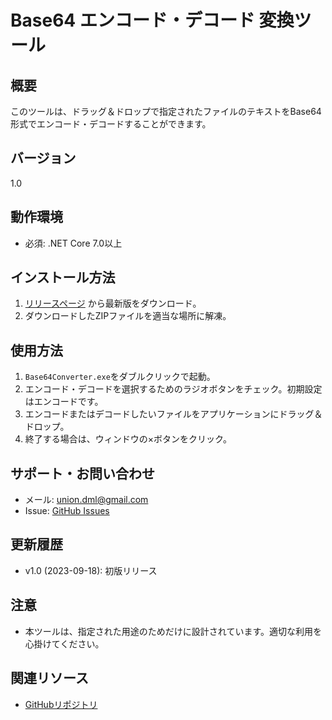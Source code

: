 # Base64 エンコード・デコード 変換ツール

## 概要
このツールは、ドラッグ＆ドロップで指定されたファイルのテキストをBase64形式でエンコード・デコードすることができます。

## バージョン
1.0

## 動作環境
- 必須: .NET Core 7.0以上

## インストール方法
1. [リリースページ](https://github.com/yutaka-art/Samples/blob/main/F13KeySenderExec/releases/Base64Converter.zip) から最新版をダウンロード。
2. ダウンロードしたZIPファイルを適当な場所に解凍。

## 使用方法
1. `Base64Converter.exe`をダブルクリックで起動。
2. エンコード・デコードを選択するためのラジオボタンをチェック。初期設定はエンコードです。
3. エンコードまたはデコードしたいファイルをアプリケーションにドラッグ＆ドロップ。
4. 終了する場合は、ウィンドウの×ボタンをクリック。

## サポート・お問い合わせ
- メール: union.dml@gmail.com
- Issue: [GitHub Issues](https://github.com/yutaka-art/Samples/issues)

## 更新履歴
- v1.0 (2023-09-18): 初版リリース

## 注意
- 本ツールは、指定された用途のためだけに設計されています。適切な利用を心掛けてください。

## 関連リソース
- [GitHubリポジトリ](https://github.com/yutaka-art/Samples/)
